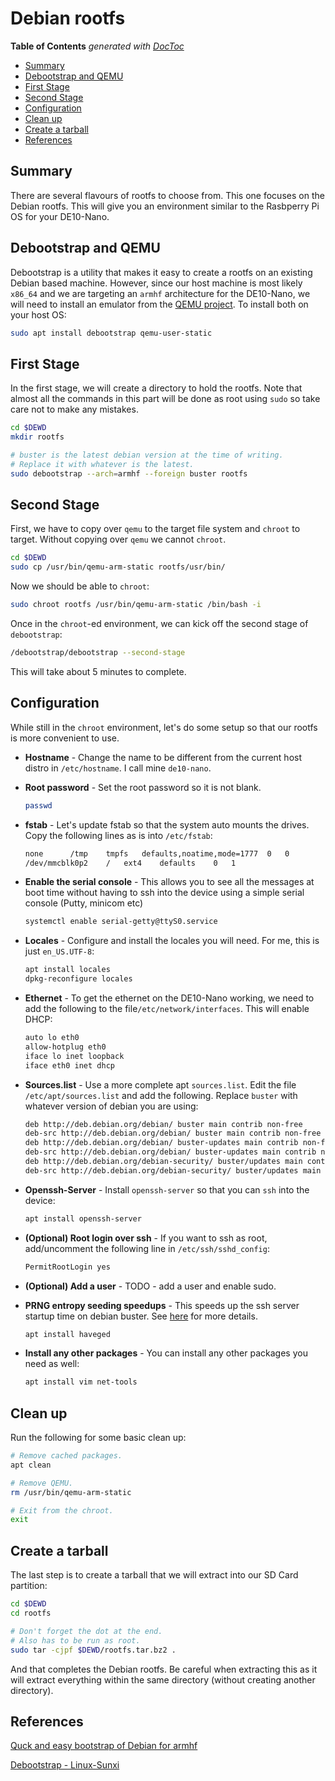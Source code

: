 # Debian rootfs

<!-- START doctoc generated TOC please keep comment here to allow auto update -->
<!-- DON'T EDIT THIS SECTION, INSTEAD RE-RUN doctoc TO UPDATE -->
**Table of Contents**  *generated with [DocToc](https://github.com/thlorenz/doctoc)*

- [Summary](#summary)
- [Debootstrap and QEMU](#debootstrap-and-qemu)
- [First Stage](#first-stage)
- [Second Stage](#second-stage)
- [Configuration](#configuration)
- [Clean up](#clean-up)
- [Create a tarball](#create-a-tarball)
- [References](#references)

<!-- END doctoc generated TOC please keep comment here to allow auto update -->

## Summary

There are several flavours of rootfs to choose from. This one focuses on the Debian rootfs. This will give you an environment similar to the Rasbperry Pi OS for your DE10-Nano.

## Debootstrap and QEMU

Debootstrap is a utility that makes it easy to create a rootfs on an existing Debian based machine. However, since our host machine is most likely `x86_64` and we are targeting an `armhf` architecture for the DE10-Nano, we will need to install an emulator from the [QEMU project](https://wiki.qemu.org/Main_Page). To install both on your host OS:

```bash
sudo apt install debootstrap qemu-user-static
```

## First Stage

In the first stage, we will create a directory to hold the rootfs. Note that almost all the commands in this part will be done as root using `sudo` so take care not to make any mistakes.

```bash
cd $DEWD
mkdir rootfs

# buster is the latest debian version at the time of writing.
# Replace it with whatever is the latest.
sudo debootstrap --arch=armhf --foreign buster rootfs
```

## Second Stage

First, we have to copy over `qemu` to the target file system and `chroot` to target. Without copying over `qemu` we cannot `chroot`.

```bash
cd $DEWD
sudo cp /usr/bin/qemu-arm-static rootfs/usr/bin/
```

Now we should be able to `chroot`:

```bash
sudo chroot rootfs /usr/bin/qemu-arm-static /bin/bash -i
```

Once in the `chroot`-ed environment, we can kick off the second stage of `debootstrap`:

```bash
/debootstrap/debootstrap --second-stage
```

This will take about 5 minutes to complete.

## Configuration

While still in the `chroot` environment, let's do some setup so that our rootfs is more convenient to use.

* **Hostname** - Change the name to be different from the current host distro in `/etc/hostname`. I call mine `de10-nano`.

* **Root password** - Set the root password so it is not blank.

  ```bash
  passwd
  ```

* **fstab** - Let's update fstab so that the system auto mounts the drives. Copy the following lines as is into `/etc/fstab`:

  ```bash
  none		/tmp	tmpfs	defaults,noatime,mode=1777	0	0
  /dev/mmcblk0p2	/	ext4	defaults	0	1 
  ```

* **Enable the serial console** - This allows you to see all the messages at boot time without having to ssh into the device using a simple serial console (Putty, minicom etc)

  ```bash
  systemctl enable serial-getty@ttyS0.service
  ```

* **Locales** - Configure and install the locales you will need. For me, this is just `en_US.UTF-8`:

  ```bash
  apt install locales
  dpkg-reconfigure locales
  ```

* **Ethernet** - To get the ethernet on the DE10-Nano working, we need to add the following to the file`/etc/network/interfaces`. This will enable DHCP:

  ```bash
  auto lo eth0
  allow-hotplug eth0
  iface lo inet loopback
  iface eth0 inet dhcp
  ```

* **Sources.list** - Use a more complete apt `sources.list`. Edit the file `/etc/apt/sources.list` and add the following. Replace `buster` with whatever version of debian you are using:

  ```bash
  deb http://deb.debian.org/debian/ buster main contrib non-free
  deb-src http://deb.debian.org/debian/ buster main contrib non-free
  deb http://deb.debian.org/debian/ buster-updates main contrib non-free
  deb-src http://deb.debian.org/debian/ buster-updates main contrib non-free
  deb http://deb.debian.org/debian-security/ buster/updates main contrib non-free
  deb-src http://deb.debian.org/debian-security/ buster/updates main contrib non-free
  ```

* **Openssh-Server** - Install `openssh-server` so that you can `ssh` into the device:

  ```bash
  apt install openssh-server
  ```

* **(Optional) Root login over ssh** - If you want to ssh as root, add/uncomment the following line in `/etc/ssh/sshd_config`:

  ```bash
  PermitRootLogin yes
  ```

* **(Optional) Add a user** - TODO - add a user and enable sudo.

* **PRNG entropy seeding speedups** - This speeds up the ssh server startup time on debian buster. See [here](http://linux-sunxi.org/Debootstrap) for more details.

  ```bash
  apt install haveged
  ```

* **Install any other packages** - You can install any other packages you need as well:

  ```bash
  apt install vim net-tools
  ```

## Clean up

Run the following for some basic clean up:

```bash
# Remove cached packages.
apt clean

# Remove QEMU.
rm /usr/bin/qemu-arm-static

# Exit from the chroot.
exit
```

## Create a tarball

The last step is to create a tarball that we will extract into our SD Card partition:

```bash
cd $DEWD
cd rootfs

# Don't forget the dot at the end.
# Also has to be run as root.
sudo tar -cjpf $DEWD/rootfs.tar.bz2 .
```

And that completes the Debian rootfs. Be careful when extracting this as it will extract everything within the same directory (without creating another directory).

## References

[Quck and easy bootstrap of Debian for armhf](https://blog.lazy-evaluation.net/posts/linux/debian-armhf-bootstrap.html)

[Debootstrap - Linux-Sunxi](http://linux-sunxi.org/Debootstrap)

